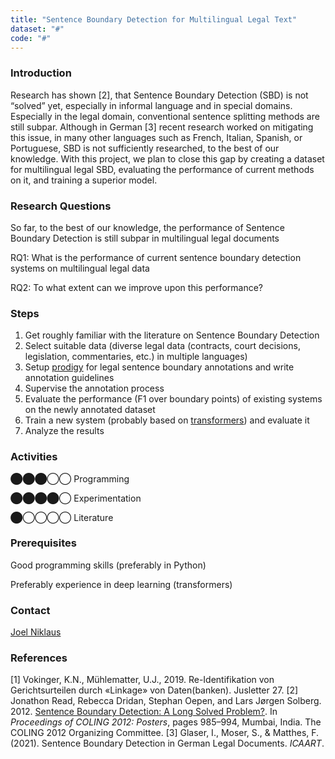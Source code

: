 ```yaml
---
title: "Sentence Boundary Detection for Multilingual Legal Text"
dataset: "#"
code: "#"
---
```


### Introduction

Research has shown \[2\], that Sentence Boundary Detection (SBD) is not “solved” yet, especially in informal language and in special domains. Especially in the legal domain, conventional sentence splitting methods are still subpar. Although in German \[3\] recent research worked on mitigating this issue, in many other languages such as French, Italian, Spanish, or Portuguese, SBD is not sufficiently researched, to the best of our knowledge. With this project, we plan to close this gap by creating a dataset for multilingual legal SBD, evaluating the performance of current methods on it, and training a superior model.

### Research Questions

So far, to the best of our knowledge, the performance of Sentence Boundary Detection is still subpar in multilingual legal documents

RQ1: What is the performance of current sentence boundary detection systems on multilingual legal data

RQ2: To what extent can we improve upon this performance?

### Steps

1.  Get roughly familiar with the literature on Sentence Boundary Detection
2.  Select suitable data (diverse legal data (contracts, court decisions, legislation, commentaries, etc.) in multiple languages)
3.  Setup [prodigy](https://prodi.gy/) for legal sentence boundary annotations and write annotation guidelines
4.  Supervise the annotation process
5.  Evaluate the performance (F1 over boundary points) of existing systems on the newly annotated dataset
6.  Train a new system (probably based on [transformers](https://huggingface.co/docs/transformers/index)) and evaluate it
7.  Analyze the results

### Activities

⬤⬤⬤◯◯ Programming

⬤⬤⬤⬤◯ Experimentation

⬤◯◯◯◯ Literature

### Prerequisites

Good programming skills (preferably in Python)

Preferably experience in deep learning (transformers)

### Contact

[Joel Niklaus](https://www.digitale-nachhaltigkeit.unibe.ch/about_us/persons/niklaus_joel/index_eng.html)

### References

\[1\] Vokinger, K.N., Mühlematter, U.J., 2019. Re-Identifikation von Gerichtsurteilen durch «Linkage» von Daten(banken). Jusletter 27.
\[2\] Jonathon Read, Rebecca Dridan, Stephan Oepen, and Lars Jørgen Solberg. 2012. [Sentence Boundary Detection: A Long Solved Problem?](https://aclanthology.org/C12-2096). In _Proceedings of COLING 2012: Posters_, pages 985–994, Mumbai, India. The COLING 2012 Organizing Committee.
\[3\] Glaser, I., Moser, S., & Matthes, F. (2021). Sentence Boundary Detection in German Legal Documents. _ICAART_.